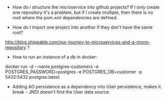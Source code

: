 - How do i structure the microservice into github projects? If I only create one repository it's a problem, but if I create multiple, then there is no root where the pom.xml dependencies are defined.

- How do I import one project into another if they don't have the same root?

http://blog.shippable.com/our-journey-to-microservices-and-a-mono-repository ?

- How to run an instance of a db in docker:

docker run -d --name postgres-customers -e POSTGRES_PASSWORD=postgres -e POSTGRES_DB=customer -p 5432:5432 postgres:latest


- Adding AO persistence as a dependency into User persistence, makes it break - JNDI doesn't find the User data source.
